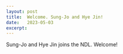 ```yaml
---
layout: post
title:  Welcome. Sung-Jo and Hye Jin!
date:   2023-05-03
excerpt:
---
```

Sung-Jo and Hye Jin joins the NDL. Welcome!
